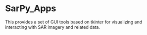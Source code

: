 SarPy_Apps
==========

This provides a set of GUI tools based on tkinter for visualizing and interacting 
with SAR imagery and related data.

